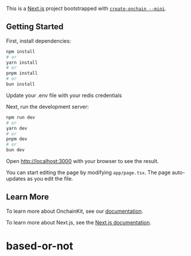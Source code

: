 This is a [Next.js](https://nextjs.org) project bootstrapped with [`create-onchain --mini`]().

## Getting Started

First, install dependencies:

```bash
npm install
# or
yarn install
# or
pnpm install
# or
bun install
```

Update your .env file with your redis credentials

Next, run the development server:

```bash
npm run dev
# or
yarn dev
# or
pnpm dev
# or
bun dev
```

Open [http://localhost:3000](http://localhost:3000) with your browser to see the result.

You can start editing the page by modifying `app/page.tsx`. The page auto-updates as you edit the file.

## Learn More

To learn more about OnchainKit, see our [documentation](https://onchainkit.xyz/getting-started).

To learn more about Next.js, see the [Next.js documentation](https://nextjs.org/docs).
# based-or-not
